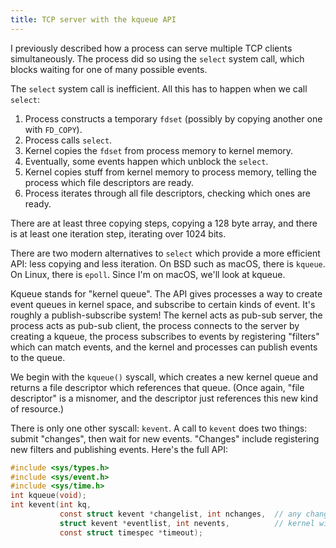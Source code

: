```yaml
---
title: TCP server with the kqueue API
---
```


I previously described how a process can serve multiple TCP clients simultaneously. The process did so using the `select` system call, which blocks waiting for one of many possible events.

The `select` system call is inefficient. All this has to happen when we call `select`:

1. Process constructs a temporary `fdset` (possibly by copying another one with `FD_COPY`).
1. Process calls `select`.
1. Kernel copies the `fdset` from process memory to kernel memory.
1. Eventually, some events happen which unblock the `select`.
1. Kernel copies stuff from kernel memory to process memory, telling the process which file descriptors are ready.
1. Process iterates through all file descriptors, checking which ones are ready.

There are at least three copying steps, copying a 128 byte array, and there is at least one iteration step, iterating over 1024 bits.

There are two modern alternatives to `select` which provide a more efficient API: less copying and less iteration. On BSD such as macOS, there is `kqueue`. On Linux, there is `epoll`. Since I'm on macOS, we'll look at kqueue.

Kqueue stands for "kernel queue". The API gives processes a way to create event queues in kernel space, and subscribe to certain kinds of event. It's roughly a publish-subscribe system! The kernel acts as pub-sub server, the process acts as pub-sub client, the process connects to the server by creating a kqueue, the process subscribes to events by registering "filters" which can match events, and the kernel and processes can publish events to the queue.

We begin with the `kqueue()` syscall, which creates a new kernel queue and returns a file descriptor which references that queue. (Once again, "file descriptor" is a misnomer, and the descriptor just references this new kind of resource.)

There is only one other syscall: `kevent`. A call to `kevent` does two things: submit "changes", then wait for new events. "Changes" include registering new filters and publishing events. Here's the full API:

```c
#include <sys/types.h>
#include <sys/event.h>
#include <sys/time.h>
int kqueue(void);
int kevent(int kq,
           const struct kevent *changelist, int nchanges,  // any changes to register (can be NULL/0)
           struct kevent *eventlist, int nevents,          // kernel will put events here if not NULL/0
           const struct timespec *timeout);
```
